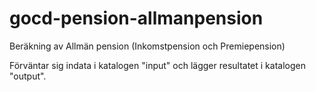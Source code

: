 # gocd-pension-allmanpension
Beräkning av Allmän pension (Inkomstpension och Premiepension)

Förväntar sig indata i katalogen "input" och lägger resultatet i katalogen "output".
